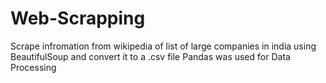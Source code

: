 # Web-Scrapping
 Scrape infromation from wikipedia of list of large companies in india using BeautifulSoup and convert it to a .csv file
 Pandas was used for Data Processing

